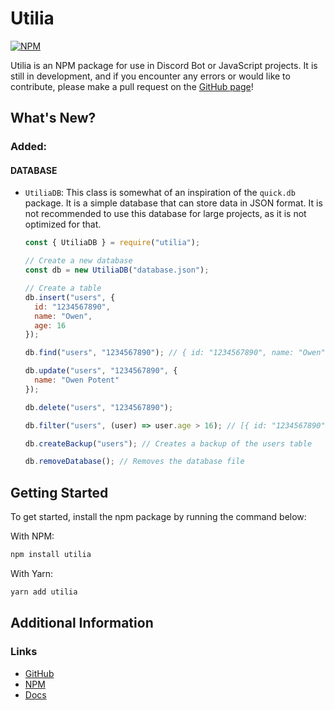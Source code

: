 # Utilia

[![NPM](https://nodei.co/npm/utilia.png)](https://nodei.co/npm/utilia/)

Utilia is an NPM package for use in Discord Bot or JavaScript projects. It is still in development, and if you encounter any errors or would like to contribute, please make a pull request on the [GitHub page](https://github.com/OwenPotent/utilia)!

## What's New?

### Added:

#### DATABASE

- `UtiliaDB`: This class is somewhat of an inspiration of the `quick.db` package. It is a simple database that can store data in JSON format. It is not recommended to use this database for large projects, as it is not optimized for that.

  ```js
  const { UtiliaDB } = require("utilia");

  // Create a new database
  const db = new UtiliaDB("database.json");

  // Create a table
  db.insert("users", {
    id: "1234567890",
    name: "Owen",
    age: 16
  });

  db.find("users", "1234567890"); // { id: "1234567890", name: "Owen", age: 16 }

  db.update("users", "1234567890", {
    name: "Owen Potent"
  });

  db.delete("users", "1234567890");

  db.filter("users", (user) => user.age > 16); // [{ id: "1234567890", name: "Owen Potent", age: 17 }]
  
  db.createBackup("users"); // Creates a backup of the users table

  db.removeDatabase(); // Removes the database file
  ```

## Getting Started

To get started, install the npm package by running the command below:

With NPM:
  
  ```bash
  npm install utilia
  ```

With Yarn:

  ```bash
  yarn add utilia
  ```

## Additional Information

### Links

- [GitHub](https://github.com/OwenPotent/utilia)
- [NPM](https://npmjs.com/package/utilia)
- [Docs](https://owenpotent.github.io/utilia)